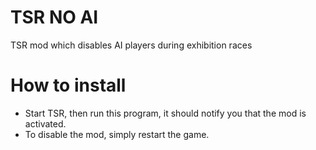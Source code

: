 # TSR NO AI
TSR mod which disables AI players during exhibition races

# How to install
* Start TSR, then run this program, it should notify you that the mod is activated.
* To disable the mod, simply restart the game.
